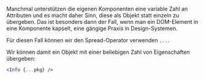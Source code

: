 Manchmal unterstützen die eigenen Komponenten eine variable Zahl an Attributen und es macht daher Sinn, diese als Objekt statt einzeln zu übergeben. Das ist besonders dann der Fall, wenn man ein DOM-Element in eine Komponente kapselt, eine gängige Praxis in Design-Systemen.

Für diesen Fall können wir den Spread-Operator verwenden `...`.

Wir können damit ein Objekt mit einer beliebigen Zahl von Eigenschaften übergeben:

```jsx
<Info {...pkg} />
```
